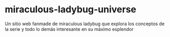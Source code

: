 # miraculous-ladybug-universe
Un sitio web fanmade de miraculous ladybug que explora los conceptos de la serie y todo lo demás interesante en su máximo esplendor
